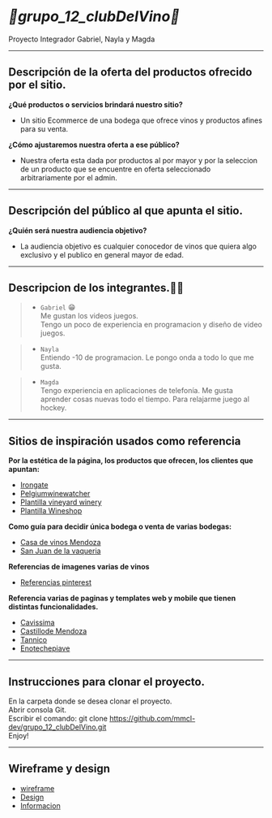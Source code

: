 # *🍷grupo_12_clubDelVino🍷*
Proyecto Integrador Gabriel, Nayla y Magda

---
## Descripción de la oferta del productos ofrecido por el sitio.  

**¿Qué productos o servicios brindará nuestro sitio?**  
- Un sitio Ecommerce de una bodega que ofrece vinos y productos afines para su venta.  

**¿Cómo ajustaremos nuestra oferta a ese público?**  
- Nuestra oferta esta dada por productos al por mayor y por la seleccion de un producto que se encuentre en oferta seleccionado arbitrariamente por el admin.  

---
## Descripción del público al que apunta el sitio.  
**¿Quién será nuestra audiencia objetivo?**  
- La audiencia objetivo es cualquier conocedor de vinos que quiera algo exclusivo y el publico en general mayor de edad.  

---
## Descripcion de los integrantes.👩‍💻 ##  

> - `Gabriel` 😁  
Me gustan los videos juegos.  
Tengo un poco de experiencia en programacion y diseño de video juegos.  
  
> - `Nayla`  
Entiendo -10 de programacion. Le pongo onda a todo lo que me gusta.

> - `Magda`  
Tengo experiencia en aplicaciones de telefonía. Me gusta aprender cosas nuevas todo el tiempo. 
Para relajarme juego al hockey. 

---
## Sitios de inspiración usados como referencia ##   

**Por la estética de la página, los productos que ofrecen, los clientes que apuntan:**  
- [Irongate](https://irongate.wine/)  
- [Pelgiumwinewatcher](https://www.belgiumwinewatchers.com/fr/apercu)  
- [Plantilla vineyard winery](https://themeforest.net/item/villenoir-vineyard-winery-wine-shop/15605053?irgwc=1&clickid=V7KTIU0pdxyOTsNwUx0Mo3IUUkEwrE1TRXHoSo0&iradid=275988&irpid=369282&iradtype=ONLINE_TRACKING_LINK&irmptype=mediapartner&mp_value1=&utm_campaign=af_impact_radius_369282&utm_medium=affiliate&utm_source=impact_radius)  
- [Plantilla Wineshop](http://wineshop.themerex.net/home-02/)  
   
**Como guía para decidir única bodega o venta de varias bodegas:**  
- [Casa de vinos Mendoza](https://www.casadevinosmendoza.com.ar/)  
- [San Juan de la vaqueria](https://www.sanjuandelavaqueria.com/)  
  
**Referencias de imagenes varias de vinos**    
 - [Referencias pinterest](https://in.pinterest.com/pin/341781059199839430/)    

**Referencia varias de paginas y templates web y mobile que tienen distintas funcionalidades.**  
 - [Cavissima](https://www.cavissima.com/achat-vin/)   
 - [Castillode Mendoza](https://castillodemendoza.com/)   
 - [Tannico](https://www.tannico.it/i-rossi.html)  
 - [Enotechepiave](https://www.enotechepiave.it/vini)    
 
--- 
## Instrucciones para clonar el proyecto. ##  
En la carpeta donde se desea clonar el proyecto.  
Abrir consola Git.  
Escribir el comando: git clone https://github.com/mmcl-dev/grupo_12_clubDelVino.git  
Enjoy!  

---
## Wireframe y design ##
- [wireframe](https://drive.google.com/file/d/1Tpthbs0Yyvf9jC0H0CX8GrOkS_caLJ88/view?usp=sharing)  
- [Design](https://drive.google.com/file/d/10ID05Jrzf6_nKonImDDTbfeWEkA4HxvW/view?usp=sharing)  
- [Informacion](https://docs.google.com/document/d/1jBPrGXHBurPP3eA5WUjCeJ9ryS6YA0JZekL_IVn-SaM/edit?usp=sharing)  

